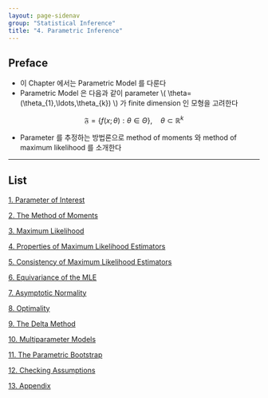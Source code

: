 ```yaml
---
layout: page-sidenav
group: "Statistical Inference"
title: "4. Parametric Inference"
---
```


## Preface

- 이 Chapter 에서는 Parametric Model 를 다룬다
- Parametric Model 은 다음과 같이 parameter \\( \theta=(\theta_{1},\ldots,\theta_{k}) \\) 가  finite dimension 인 모형을 고려한다

$$
\mathfrak{F}=\left\{ f(x;\theta):\theta\in\Theta \right\},\quad \theta\subset\mathbb{R}^{k}
$$

- Parameter 를 추정하는 방법론으로 method of moments 와 method of maximum likelihood 를 소개한다


---

## List

[1. Parameter of Interest](https://sungbinlim.github.io/sl/docs/aos2/0401)

[2. The Method of Moments](https://sungbinlim.github.io/sl/docs/aos2/0402)

[3. Maximum Likelihood](https://sungbinlim.github.io/sl/docs/aos2/0403)

[4. Properties of Maximum Likelihood Estimators](https://sungbinlim.github.io/sl/docs/aos2/0404)

[5. Consistency of Maximum Likelihood Estimators](https://sungbinlim.github.io/sl/docs/aos2/0405)

[6. Equivariance of the MLE](https://sungbinlim.github.io/sl/docs/aos2/0406)

[7. Asymptotic Normality](https://sungbinlim.github.io/sl/docs/aos2/0407)

[8. Optimality](https://sungbinlim.github.io/sl/docs/aos2/0408)

[9. The Delta Method](https://sungbinlim.github.io/sl/docs/aos2/0409)

[10. Multiparameter Models](https://sungbinlim.github.io/sl/docs/aos2/0410)

[11. The Parametric Bootstrap](https://sungbinlim.github.io/sl/docs/aos2/0411)

[12. Checking Assumptions](https://sungbinlim.github.io/sl/docs/aos2/0412)

[13. Appendix](https://sungbinlim.github.io/sl/docs/aos2/0413)





